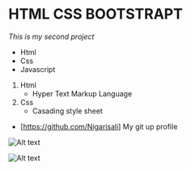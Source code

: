 # HTML CSS BOOTSTRAPT
*This is my second project*
- Html
- Css
- Javascript

1. Html
   - Hyper Text Markup Language
2. Css
   - Casading style sheet      
- [https://github.com/Nigarisali] My git up profile


![Alt text](https://www.google.com/search?q=funny+gif&sxsrf=ALiCzsa-rNmTm2Pkj_xolcOu0hX84RSvmA%3A1666267854915&ei=zjpRY7a1N_ODxc8PnOuGkAI&ved=0ahUKEwi21N684-76AhXzQfEDHZy1ASIQ4dUDCA8&uact=5&oq=funny+gif&gs_lcp=Cgdnd3Mtd2l6EAMyBAgAEEMyBggAEAcQHjIGCAAQBxAeMgYIABAHEB4yBggAEAcQHjIGCAAQBxAeMgYIABAHEB4yBggAEAcQHjIGCAAQBxAeMgYIABAHEB46CggAEEcQ1gQQsANKBAhNGAFKBAhBGABKBAhGGABQrgdY-Qpg1RVoAXABeACAAYMBiAH_AZIBAzAuMpgBAKABAcgBCMABAQ&sclient=gws-wiz#imgrc=i1rTMrNiL97F1M "Optional title")

<img
  src="https://www.google.com/search?q=welcome+png+gif&&tbm=isch&ved=2ahUKEwi-tcGz5e76AhUH6qQKHQxGD8QQ2-cCegQIABAA&oq=welcome+png&gs_lcp=CgNpbWcQARgBMgQIIxAnMgUIABCABDIGCAAQBxAeMgYIABAHEB4yBggAEAcQHjIGCAAQBxAeMgYIABAHEB4yBggAEAcQHjIGCAAQBxAeMgYIABAHEB5QAFgAYIQRaABwAHgAgAF-iAF-kgEDMC4xmAEAqgELZ3dzLXdpei1pbWfAAQE&sclient=img&ei=1DxRY777GYfUkwWMjL2gDA&bih=725&biw=779#imgrc=-arkNwSZEHcIcM"
  alt="Alt text"
  title="Optional title"
  style="display: inline-block; margin: 0 auto; max-width: 300px">